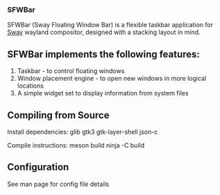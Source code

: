 [](https://github.com/LBCrion/sfwbar/blob/main/.github/sfwbar.png)

### SFWBar

SFWBar (Sway Floating Window Bar) is a flexible taskbar application for 
[Sway](https://github.com/swaywm/sway) wayland
compositor, designed with a stacking layout in mind. 

## SFWBar implements the following features:
1. Taskbar - to control floating windows
1. Window placement engine - to open new windows in more logical locations
1. A simple widget set to display information from system files

## Compiling from Source

Install dependencies:
glib
gtk3
gtk-layer-shell
json-c

Compile instructions:
meson build
ninja -C build

## Configuration
See man page for config file details
